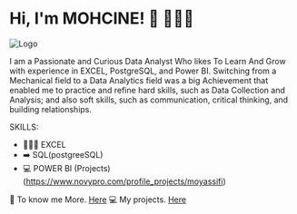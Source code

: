 
# Hi, I'm MOHCINE! 👋 👨🏼‍💻


![Logo](https://iili.io/HCmJZ79.png)


I am a Passionate and Curious Data Analyst Who likes To Learn And Grow with experience in EXCEL, PostgreSQL, and Power BI.
Switching from a Mechanical field to a Data Analytics field was a big Achievement that enabled me to practice and refine hard skills, such as Data Collection and Analysis; and also soft skills, such as communication, critical thinking, and building relationships.


SKILLS:

- 👨🏼‍💻 EXCEL 
- ➡️  SQL(postgreeSQL)
- 💻  POWER BI (Projects)(https://www.novypro.com/profile_projects/moyassifi)

 💬 To know me More. [Here](https://www.linkedin.com/in/mohcineyassifi/)
 💻 My projects. [Here](https://github.com/myassifi?tab=repositories)
